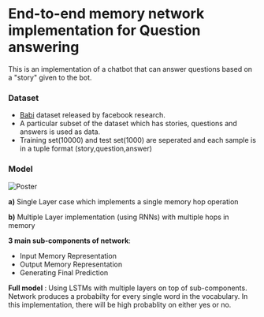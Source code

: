 # End-to-end memory network implementation for Question answering
This is an implementation of a chatbot that can answer questions based on a "story" given to the bot.

### Dataset
* [Babi](https://research.fb.com/downloads/babi/) dataset released by facebook research.
* A particular subset of the dataset which has stories, questions and answers is used as data.
* Training set(10000) and test set(1000) are seperated and each sample is in a tuple format (story,question,answer)

### Model
<img src='https://i.imgur.com/0YVe2dY.png' title='Poster' width='' />

**a)** Single Layer case which implements a single memory hop operation

**b)** Multiple Layer implementation (using RNNs) with multiple hops in memory

**3 main sub-components of network**:
* Input Memory Representation 
* Output Memory Representation
* Generating Final Prediction
 
**Full model** : Using LSTMs with multiple layers on top of sub-components. Network produces a probabilty for every single word in the vocabulary. In this implementation, there will be high probablity on either yes or no.



